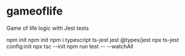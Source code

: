 # gameoflife

Game of life logic with Jest tests

npm init
npm init
npm i typescript ts-jest jest @types/jest
npx ts-jest config:init
npx tsc --init
npm run test -- --watchAll

